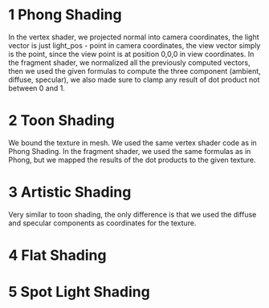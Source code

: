 # 1 Phong Shading
In the vertex shader, we projected normal into camera coordinates, the light vector is just
light_pos - point in camera coordinates, the view vector simply is the point,
since the view point is at position 0,0,0 in view coordinates.
In the fragment shader, we normalized all the previously computed vectors, then
we used the given formulas to compute the three component (ambient, diffuse,
specular), we also made sure to clamp any result of dot product not between 0
and 1.
# 2 Toon Shading
We bound the texture in mesh.
We used the same vertex shader code as in Phong Shading.
In the fragment shader, we used the same formulas as in Phong, but we mapped the
results of the dot products to the given texture.
# 3 Artistic Shading
Very similar to toon shading, the only difference is that we used the diffuse
and specular components as coordinates for the texture.
# 4 Flat Shading
# 5 Spot Light Shading
